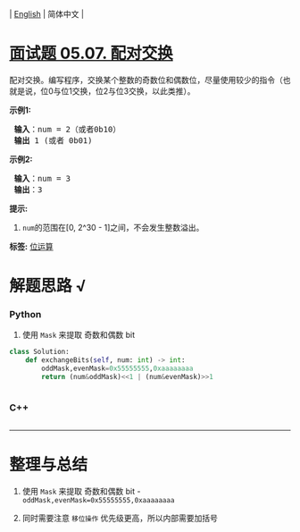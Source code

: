 | [English](README_EN.md) | 简体中文 |

# [面试题 05.07. 配对交换](https://leetcode-cn.com/problems/exchange-lcci)
<p>配对交换。编写程序，交换某个整数的奇数位和偶数位，尽量使用较少的指令（也就是说，位0与位1交换，位2与位3交换，以此类推）。</p>

<p> <strong>示例1:</strong></p>

<pre>
<strong> 输入</strong>：num = 2（或者0b10）
<strong> 输出</strong> 1 (或者 0b01)
</pre>

<p> <strong>示例2:</strong></p>

<pre>
<strong> 输入</strong>：num = 3
<strong> 输出</strong>：3
</pre>

<p> <strong>提示:</strong></p>

<ol>
<li><code>num</code>的范围在[0, 2^30 - 1]之间，不会发生整数溢出。</li>
</ol>

**标签:**  [位运算](https://leetcode-cn.com/tag/bit-manipulation) 
# 解题思路 √

### Python

1. 使用 `Mask` 来提取 奇数和偶数 bit

```python
class Solution:
    def exchangeBits(self, num: int) -> int:
        oddMask,evenMask=0x55555555,0xaaaaaaaa
        return (num&oddMask)<<1 | (num&evenMask)>>1
```


```python

```

### C++

```cpp

```

---



# 整理与总结

1. 使用 `Mask` 来提取 奇数和偶数 bit - `oddMask,evenMask=0x55555555,0xaaaaaaaa`

2. 同时需要注意 `移位操作` 优先级更高，所以内部需要加括号

   